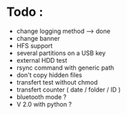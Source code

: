# Todo : 

- change logging method --> done
- change banner
- HFS support
- several partitions on a USB key
- external HDD test
- rsync command with generic path
- don't copy hidden files
- transfert test without chmod
- transfert counter ( date / folder / ID ) 
- bluetooth mode ?
- V 2.0 with python ?
